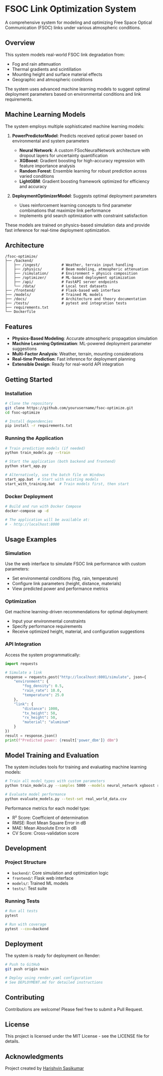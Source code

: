 # FSOC Link Optimization System

A comprehensive system for modeling and optimizing Free Space Optical Communication (FSOC) links under various atmospheric conditions.

## Overview

This system models real-world FSOC link degradation from:
- Fog and rain attenuation
- Thermal gradients and scintillation
- Mounting height and surface material effects
- Geographic and atmospheric conditions

The system uses advanced machine learning models to suggest optimal deployment parameters based on environmental conditions and link requirements.

## Machine Learning Models

The system employs multiple sophisticated machine learning models:

1. **PowerPredictorModel**: Predicts received optical power based on environmental and system parameters
   - **Neural Network**: A custom FSocNeuralNetwork architecture with dropout layers for uncertainty quantification
   - **XGBoost**: Gradient boosting for high-accuracy regression with feature importance analysis
   - **Random Forest**: Ensemble learning for robust prediction across varied conditions
   - **LightGBM**: Gradient boosting framework optimized for efficiency and accuracy

2. **DeploymentOptimizerModel**: Suggests optimal deployment parameters
   - Uses reinforcement learning concepts to find parameter combinations that maximize link performance
   - Implements grid search optimization with constraint satisfaction

These models are trained on physics-based simulation data and provide fast inference for real-time deployment optimization.

## Architecture

```
/fsoc-optimize/
├── /backend/
│   ├── /ingest/          # Weather, terrain input handling
│   ├── /physics/         # Beam modeling, atmospheric attenuation
│   ├── /simulation/      # Environment + physics composition
│   ├── /optimizer/       # ML-based deployment optimization
│   ├── /api/             # FastAPI server endpoints
│   └── /data/            # Local test datasets
├── /frontend/            # Flask-based web interface
├── /models/              # Trained ML models
├── /docs/                # Architecture and theory documentation
├── /tests/               # pytest and integration tests
├── requirements.txt
└── Dockerfile
```

## Features

- **Physics-Based Modeling**: Accurate atmospheric propagation simulation
- **Machine Learning Optimization**: ML-powered deployment parameter suggestions
- **Multi-Factor Analysis**: Weather, terrain, mounting considerations
- **Real-time Prediction**: Fast inference for deployment planning
- **Extensible Design**: Ready for real-world API integration

## Getting Started

### Installation

```bash
# Clone the repository
git clone https://github.com/yourusername/fsoc-optimize.git
cd fsoc-optimize

# Install dependencies
pip install -r requirements.txt
```

### Running the Application

```bash
# Train prediction models (if needed)
python train_models.py --train

# Start the application (both backend and frontend)
python start_app.py

# Alternatively, use the batch file on Windows
start_app.bat  # Start with existing models
start_with_training.bat  # Train models first, then start
```

### Docker Deployment

```bash
# Build and run with Docker Compose
docker-compose up -d

# The application will be available at:
# - http://localhost:8000
```

## Usage Examples

### Simulation

Use the web interface to simulate FSOC link performance with custom parameters:
- Set environmental conditions (fog, rain, temperature)
- Configure link parameters (height, distance, materials)
- View predicted power and performance metrics

### Optimization

Get machine learning-driven recommendations for optimal deployment:
- Input your environmental constraints
- Specify performance requirements
- Receive optimized height, material, and configuration suggestions

### API Integration

Access the system programmatically:
```python
import requests

# Simulate a link
response = requests.post("http://localhost:8001/simulate", json={
    "environment": {
        "fog_density": 0.5,
        "rain_rate": 10.0,
        "temperature": 25.0
    },
    "link": {
        "distance": 1000,
        "tx_height": 50,
        "rx_height": 50,
        "material": "aluminum"
    }
})
result = response.json()
print(f"Predicted power: {result['power_dbm']} dBm")
```

## Model Training and Evaluation

The system includes tools for training and evaluating machine learning models:

```bash
# Train all model types with custom parameters
python train_models.py --samples 5000 --models neural_network xgboost random_forest

# Evaluate model performance
python evaluate_models.py --test-set real_world_data.csv
```

Performance metrics for each model type:
- R² Score: Coefficient of determination
- RMSE: Root Mean Square Error in dB
- MAE: Mean Absolute Error in dB
- CV Score: Cross-validation score

## Development

### Project Structure

- `backend/`: Core simulation and optimization logic
- `frontend/`: Flask web interface
- `models/`: Trained ML models
- `tests/`: Test suite

### Running Tests

```bash
# Run all tests
pytest

# Run with coverage
pytest --cov=backend
```

## Deployment

The system is ready for deployment on Render:

```bash
# Push to GitHub
git push origin main

# Deploy using render.yaml configuration
# See DEPLOYMENT.md for detailed instructions
```

## Contributing

Contributions are welcome! Please feel free to submit a Pull Request.

## License

This project is licensed under the MIT License - see the LICENSE file for details.

## Acknowledgments

Project created by [Harishvin Sasikumar](https://harishvin.framer.website/)
